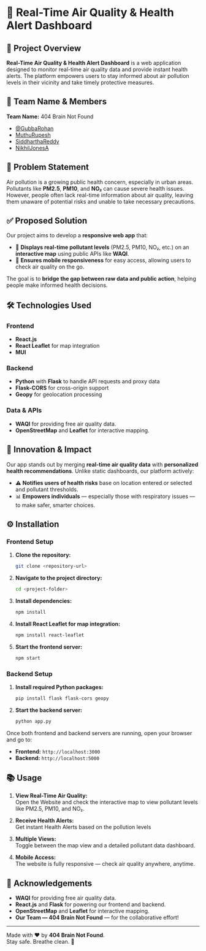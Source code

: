 # 🌿 Real-Time Air Quality & Health Alert Dashboard

## 📌 Project Overview

**Real-Time Air Quality & Health Alert Dashboard** is a web application designed to monitor real-time air quality data and provide instant health alerts. The platform empowers users to stay informed about air pollution levels in their vicinity and take timely protective measures.

## 🧠 Team Name & Members

**Team Name:** 404 Brain Not Found

- [@GubbaRohan](https://github.com/Rohan7511)
- [MuthuRupesh](https://github.com/MR7star)
- [SiddharthaReddy](https://github.com/saisidd07amrita)
- [NikhilJonesA](https://github.com/Nikhil-Jones)  

## 🚨 Problem Statement

Air pollution is a growing public health concern, especially in urban areas. Pollutants like **PM2.5**, **PM10**, and **NO₂** can cause severe health issues. However, people often lack real-time information about air quality, leaving them unaware of potential risks and unable to take necessary precautions.

## ✅ Proposed Solution

Our project aims to develop a **responsive web app** that:

- 📍 **Displays real-time pollutant levels** (PM2.5, PM10, NO₂, etc.) on an **interactive map** using public APIs like **WAQI**.  
- 📲 **Ensures mobile responsiveness** for easy access, allowing users to check air quality on the go.  

The goal is to **bridge the gap between raw data and public action**, helping people make informed health decisions.

## 🛠️ Technologies Used

### Frontend
- **React.js**
- **React Leaflet** for map integration
- **MUI**

### Backend
- **Python** with **Flask** to handle API requests and proxy data
- **Flask-CORS** for cross-origin support
- **Geopy** for geolocation processing

### Data & APIs
- **WAQI** for providing free air quality data.
- **OpenStreetMap** and **Leaflet** for interactive mapping.

## 🚀 Innovation & Impact

Our app stands out by merging **real-time air quality data** with **personalized health recommendations**. Unlike static dashboards, our platform actively:

- ⚠️ **Notifies users of health risks** base on location entered or selected and pollutant thresholds. 
- 📊 **Empowers individuals** — especially those with respiratory issues — to make safer, smarter choices.  

## ⚙️ Installation

### Frontend Setup
1. **Clone the repository:**
   ```bash
   git clone <repository-url>
   ```
2. **Navigate to the project directory:**
   ```bash
   cd <project-folder>
   ```
3. **Install dependencies:**
   ```bash
   npm install
   ```
4. **Install React Leaflet for map integration:**
   ```bash
   npm install react-leaflet
   ```
5. **Start the frontend server:**
   ```bash
   npm start
   ```

### Backend Setup
1. **Install required Python packages:**
   ```bash
   pip install flask flask-cors geopy
   ```
2. **Start the backend server:**
   ```bash
   python app.py
   ```

Once both frontend and backend servers are running, open your browser and go to:
- **Frontend:** `http://localhost:3000`
- **Backend:** `http://localhost:5000`

## 📚 Usage

1. **View Real-Time Air Quality:**  
   Open the Website and check the interactive map to view pollutant levels like PM2.5, PM10, and NO₂.

2. **Receive Health Alerts:**  
   Get instant Health Alerts based on the pollution levels

3. **Multiple Views:**  
   Toggle between the map view and a detailed pollutant data dashboard.

4. **Mobile Access:**  
   The website is fully responsive — check air quality anywhere, anytime.

## 🌟 Acknowledgements

- **WAQI** for providing free air quality data.
- **React.js** and **Flask** for powering our frontend and backend.
- **OpenStreetMap** and **Leaflet** for interactive mapping.
- **Our Team — 404 Brain Not Found** — for the collaborative effort!

---

Made with ❤️ by **404 Brain Not Found**.  
Stay safe. Breathe clean. 🌿
